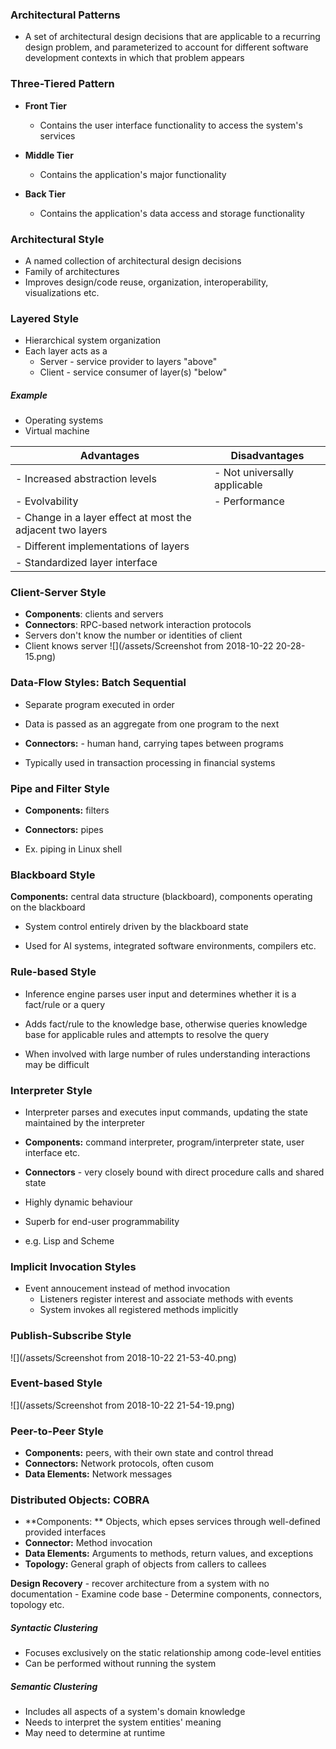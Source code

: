 ### Architectural Patterns
- A set of architectural design decisions that are applicable to a recurring design problem, and parameterized to account for different software development contexts in which that problem appears

### Three-Tiered Pattern

- **Front Tier**
    - Contains the user interface functionality to access the system's services
    
    
- **Middle Tier**
    - Contains the application's major functionality
    
    
- **Back Tier**
    - Contains the application's data access and storage functionality
    
### Architectural Style

- A named collection of architectural design decisions
- Family of architectures
- Improves design/code reuse, organization, interoperability, visualizations etc.

### Layered Style

- Hierarchical system organization
- Each layer acts as a
    - Server - service provider to layers "above"
    - Client - service consumer of layer(s) "below"

##### Example
- Operating systems
- Virtual machine

|Advantages|Disadvantages|
|---|---|
|- Increased abstraction levels|- Not universally applicable|
|- Evolvability| - Performance|
|- Change in a layer effect at most the adjacent two layers||
|- Different implementations of layers||
|- Standardized layer interface||

### Client-Server Style
- **Components**: clients and servers
- **Connectors**: RPC-based network interaction protocols
- Servers don't know the number or identities of client
- Client knows server
![](/assets/Screenshot from 2018-10-22 20-28-15.png)

### Data-Flow Styles: Batch Sequential

- Separate program executed in order
- Data is passed as an aggregate from one program to the next

- **Connectors:** - human hand, carrying tapes between programs

- Typically used in transaction processing in financial systems

### Pipe and Filter Style

- **Components:** filters
- **Connectors:** pipes

- Ex. piping in Linux shell


### Blackboard Style

**Components:** central data structure (blackboard), components operating on the blackboard

- System control entirely driven by the blackboard state

- Used for AI systems, integrated software environments, compilers etc.

### Rule-based Style

- Inference engine parses user input and determines whether it is a fact/rule or a query

- Adds fact/rule to the knowledge base, otherwise queries knowledge base for applicable rules and attempts to resolve the query

- When involved with large number of rules understanding interactions may be difficult

### Interpreter Style

- Interpreter parses and executes input commands, updating the state maintained by the interpreter

- **Components:** command interpreter, program/interpreter state, user interface etc.
- **Connectors** - very closely bound with direct procedure calls and shared state

- Highly dynamic behaviour
- Superb for end-user programmability

- e.g. Lisp and Scheme

### Implicit Invocation Styles

- Event annoucement instead of method invocation
    - Listeners register interest and associate methods with events
    - System invokes all registered methods implicitly
    

### Publish-Subscribe Style

![](/assets/Screenshot from 2018-10-22 21-53-40.png)

### Event-based Style
![](/assets/Screenshot from 2018-10-22 21-54-19.png)

### Peer-to-Peer Style

- **Components:** peers, with their own state and control thread
- **Connectors:** Network protocols, often cusom
- **Data Elements:** Network messages

### Distributed Objects: COBRA

- **Components: ** Objects, which epses services through well-defined provided interfaces
- **Connector:** Method invocation
- **Data Elements:** Arguments to methods, return values, and exceptions
- **Topology:** General graph of objects from callers to callees

**Design Recovery** - recover architecture from a system with no documentation
    - Examine code base
    - Determine components, connectors, topology etc.
    
##### Syntactic Clustering
- Focuses exclusively on the static relationship among code-level entities
- Can be performed without running the system
    
##### Semantic Clustering
- Includes all aspects of a system's domain knowledge
- Needs to interpret the system entities' meaning
- May need to determine at runtime